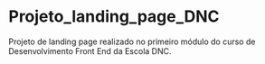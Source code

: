# Projeto_landing_page_DNC
Projeto de landing page realizado no primeiro módulo do curso de Desenvolvimento Front End da Escola DNC.
